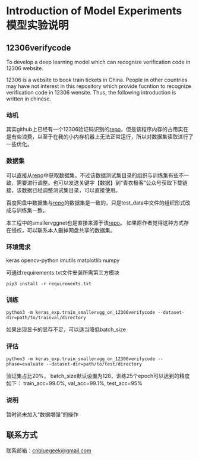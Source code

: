 # Introduction of Model Experiments 模型实验说明

## 12306verifycode
To develop a deep learning model which can recognize verification code in 12306 website.

12306 is a website to book train tickets in China. People in other countries may have not interest in this repository which provide fucntion to recognize verification code in 12306 wensite.  Thus, the following introduction is written in chinese.

### 动机

其实github上已经有一个12306验证码识别的[repo](https://github.com/wudinaonao/12306CaptchaCrack)，但是该程序内存的占用实在是有些浪费，以至于在我的小内存机器上无法正常运行，所以对数据集读取进行了一些优化。

### 数据集

可以直接从[repo](https://github.com/wudinaonao/12306CaptchaCrack)中获取数据集，不过该数据测试集目录的组织与训练集有些不一致，需要进行调整。也可以发送关键字【数据】到“青衣极客”公众号获取下载链接，该数据已经调整测试集目录，可以直接使用。

百度网盘中数据集与[repo](https://github.com/wudinaonao/12306CaptchaCrack)的数据集是一致的，只是test_data中文件的组织形式改成与训练集一致。

本工程中的smallervggnet也是直接来源于该[repo](https://github.com/wudinaonao/12306CaptchaCrack)。
如果原作者觉得这种方式存在侵权，可以联系本人删掉网盘共享的数据集。

### 环境需求
keras
opencv-python
imutils
matplotlib
numpy

可通过requirements.txt文件安装所需第三方模块
```shell
pip3 install -r requirements.txt
```

### 训练

```shell
python3 -m keras_exp.train_smallervgg_on_12306verifycode --dataset-dir=path/to/trainval/directory
```
如果出现显卡的显存不足，可以适当降低batch_size

### 评估
```shell
python3 -m keras_exp.train_smallervgg_on_12306verifycode --phase=evaluate --dataset-dir=path/to/test/directory
```

验证集占比20%， batch_size默认设置为128，训练25个epoch可以达到的精度如下：
train_acc=99.0%, val_acc=99.1%, test_acc=95% 

### 说明
暂时尚未加入“数据增强”的操作

## 联系方式
联系邮箱：cnbluegeek@gmail.com
